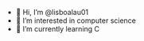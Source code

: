 - 👋 Hi, I’m @lisboalau01
- 👀 I’m interested in computer science
- 🌱 I’m currently learning C

<!---
lisboalau01/lisboalau01 is a ✨ special ✨ repository because its `README.md` (this file) appears on your GitHub profile.
You can click the Preview link to take a look at your changes.
--->
